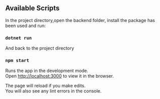
## Available Scripts

In the project directory,open the backend folder,
install the package has been used and run:

### `dotnet run`

And back to the project directory

### `npm start`

Runs the app in the development mode.<br />
Open [http://localhost:3000](http://localhost:3000) to view it in the browser.

The page will reload if you make edits.<br />
You will also see any lint errors in the console.

